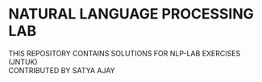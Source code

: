 # NATURAL LANGUAGE PROCESSING LAB
THIS REPOSITORY CONTAINS SOLUTIONS FOR NLP-LAB EXERCISES (JNTUK)<br>
CONTRIBUTED BY SATYA AJAY

